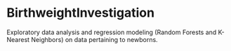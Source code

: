 # BirthweightInvestigation
Exploratory data analysis and regression modeling (Random Forests and K-Nearest Neighbors) on data pertaining to newborns.
